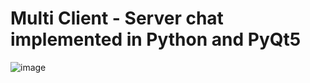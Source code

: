 # Multi Client - Server chat implemented in Python and PyQt5
![image](https://user-images.githubusercontent.com/72521788/236008367-c5074b1f-efa2-481a-b04e-817f2d091115.png)
